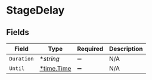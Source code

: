 # StageDelay


## Fields

| Field                                      | Type                                       | Required                                   | Description                                |
| ------------------------------------------ | ------------------------------------------ | ------------------------------------------ | ------------------------------------------ |
| `Duration`                                 | **string*                                  | :heavy_minus_sign:                         | N/A                                        |
| `Until`                                    | [*time.Time](https://pkg.go.dev/time#Time) | :heavy_minus_sign:                         | N/A                                        |